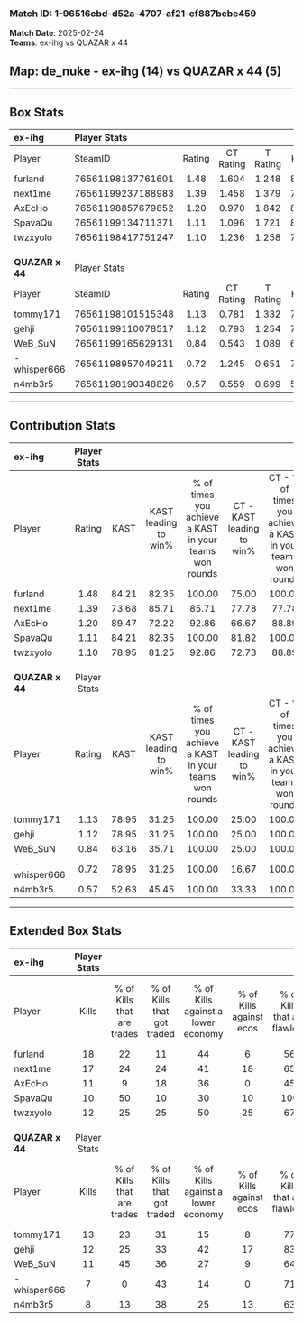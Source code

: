 ### Match ID: 1-96516cbd-d52a-4707-af21-ef887bebe459  
**Match Date**: 2025-02-24  
**Teams**: ex-ihg vs QUAZAR x 44  

## **Map**: de_nuke - ex-ihg (14) vs QUAZAR x 44 (5)  
---  

## Box Stats  

| **ex-ihg**      | Player Stats      |        |           |          |       |       |       |         |        |      |     |
| :- | :- | :-: | :-: | :-: | :-: | :-: | :-: | :-: | :-: | :-: | :-: |
| Player          | SteamID           | Rating | CT Rating | T Rating | KAST  |  ADR  | Kills | Assists | Deaths | K/D  | HS% |
| furland         | 76561198137761601 |  1.48  |   1.604   |  1.248   | 84.21 | 86.2  |  18   |    3    |   11   | 1.64 | 38  |
| next1me         | 76561199237188983 |  1.39  |   1.458   |  1.379   | 73.68 | 103.1 |  17   |    5    |   12   | 1.42 | 47  |
| AxEcHo          | 76561198857679852 |  1.20  |   0.970   |  1.842   | 89.47 | 53.8  |  11   |    1    |   7    | 1.57 | 81  |
| SpavaQu         | 76561199134711371 |  1.11  |   1.096   |  1.721   | 84.21 | 61.1  |  10   |    2    |   8    | 1.25 | 50  |
| twzxyolo        | 76561198417751247 |  1.10  |   1.236   |  1.258   | 78.95 | 80.5  |  12   |    9    |   14   | 0.86 | 33  |
|                 |                   |        |           |          |       |       |       |         |        |      |     |
|                 |                   |        |           |          |       |       |       |         |        |      |     |
|                 |                   |        |           |          |       |       |       |         |        |      |     |
| **QUAZAR x 44** | Player Stats      |        |           |          |       |       |       |         |        |      |     |
| Player          | SteamID           | Rating | CT Rating | T Rating | KAST  |  ADR  | Kills | Assists | Deaths | K/D  | HS% |
| tommy171        | 76561198101515348 |  1.13  |   0.781   |  1.332   | 78.95 | 81.4  |  13   |    6    |   14   | 0.93 | 30  |
| gehji           | 76561199110078517 |  1.12  |   0.793   |  1.254   | 78.95 | 61.3  |  12   |    3    |   10   | 1.20 | 25  |
| WeB_SuN         | 76561199165629131 |  0.84  |   0.543   |  1.089   | 63.16 | 61.3  |  11   |    2    |   14   | 0.79 | 63  |
| -whisper666     | 76561198957049211 |  0.72  |   1.245   |  0.651   | 78.95 | 48.8  |   7   |    5    |   15   | 0.47 | 28  |
| n4mb3r5         | 76561198190348826 |  0.57  |   0.559   |  0.699   | 52.63 | 59.2  |   8   |    3    |   16   | 0.50 | 87  |
---  

## Contribution Stats  

| **ex-ihg**      | Player Stats |       |                      |                                                        |                           |                                                             |                          |                                                            |
| :- | :-: | :-: | :-: | :-: | :-: | :-: | :-: | :-: |
| Player          |    Rating    | KAST  | KAST leading to win% | % of times you achieve a KAST in your teams won rounds | CT - KAST leading to win% | CT - % of times you achieve a KAST in your teams won rounds | T - KAST leading to win% | T - % of times you achieve a KAST in your teams won rounds |
| furland         |     1.48     | 84.21 |        82.35         |                         100.00                         |           75.00           |                           100.00                            |          100.00          |                           100.00                           |
| next1me         |     1.39     | 73.68 |        85.71         |                         85.71                          |           77.78           |                            77.78                            |          100.00          |                           100.00                           |
| AxEcHo          |     1.20     | 89.47 |        72.22         |                         92.86                          |           66.67           |                            88.89                            |          83.33           |                           100.00                           |
| SpavaQu         |     1.11     | 84.21 |        82.35         |                         100.00                         |           81.82           |                           100.00                            |          83.33           |                           100.00                           |
| twzxyolo        |     1.10     | 78.95 |        81.25         |                         92.86                          |           72.73           |                            88.89                            |          100.00          |                           100.00                           |
|                 |              |       |                      |                                                        |                           |                                                             |                          |                                                            |
|                 |              |       |                      |                                                        |                           |                                                             |                          |                                                            |
|                 |              |       |                      |                                                        |                           |                                                             |                          |                                                            |
| **QUAZAR x 44** | Player Stats |       |                      |                                                        |                           |                                                             |                          |                                                            |
| Player          |    Rating    | KAST  | KAST leading to win% | % of times you achieve a KAST in your teams won rounds | CT - KAST leading to win% | CT - % of times you achieve a KAST in your teams won rounds | T - KAST leading to win% | T - % of times you achieve a KAST in your teams won rounds |
| tommy171        |     1.13     | 78.95 |        31.25         |                         100.00                         |           25.00           |                           100.00                            |          33.33           |                           100.00                           |
| gehji           |     1.12     | 78.95 |        31.25         |                         100.00                         |           25.00           |                           100.00                            |          33.33           |                           100.00                           |
| WeB_SuN         |     0.84     | 63.16 |        35.71         |                         100.00                         |           25.00           |                           100.00                            |          40.00           |                           100.00                           |
| -whisper666     |     0.72     | 78.95 |        31.25         |                         100.00                         |           16.67           |                           100.00                            |          40.00           |                           100.00                           |
| n4mb3r5         |     0.57     | 52.63 |        45.45         |                         100.00                         |           33.33           |                           100.00                            |          50.00           |                           100.00                           |
---  

## Extended Box Stats  

| **ex-ihg**      | Player Stats |                            |                            |                                    |                         |                              |                                 |        |                             |                                     |                          |                               |                            |
| :- | :-: | :-: | :-: | :-: | :-: | :-: | :-: | :-: | :-: | :-: | :-: | :-: | :-: |
| Player          |    Kills     | % of Kills that are trades | % of Kills that got traded | % of Kills against a lower economy | % of Kills against ecos | % of Kills that are flawless | % of Kills that are close duels | Deaths | % of Deaths that get traded | % of Deaths against a lower economy | % of Deaths against ecos | % of Deaths that are flawless | % of Deaths that are close |
| furland         |      18      |             22             |             11             |                 44                 |            6            |              56              |               11                |   11   |             27              |                 27                  |            9             |              73               |             9              |
| next1me         |      17      |             24             |             24             |                 41                 |           18            |              65              |                0                |   12   |             33              |                 17                  |            8             |              92               |             0              |
| AxEcHo          |      11      |             9              |             18             |                 36                 |            0            |              45              |               18                |   7    |             29              |                  0                  |            0             |              57               |             14             |
| SpavaQu         |      10      |             50             |             10             |                 30                 |           10            |             100              |               10                |   8    |             38              |                 38                  |            13            |              88               |             0              |
| twzxyolo        |      12      |             25             |             25             |                 50                 |           25            |              67              |               17                |   14   |             43              |                 21                  |            0             |              57               |             21             |
|                 |              |                            |                            |                                    |                         |                              |                                 |        |                             |                                     |                          |                               |                            |
|                 |              |                            |                            |                                    |                         |                              |                                 |        |                             |                                     |                          |                               |                            |
|                 |              |                            |                            |                                    |                         |                              |                                 |        |                             |                                     |                          |                               |                            |
| **QUAZAR x 44** | Player Stats |                            |                            |                                    |                         |                              |                                 |        |                             |                                     |                          |                               |                            |
| Player          |    Kills     | % of Kills that are trades | % of Kills that got traded | % of Kills against a lower economy | % of Kills against ecos | % of Kills that are flawless | % of Kills that are close duels | Deaths | % of Deaths that get traded | % of Deaths against a lower economy | % of Deaths against ecos | % of Deaths that are flawless | % of Deaths that are close |
| tommy171        |      13      |             23             |             31             |                 15                 |            8            |              77              |               15                |   14   |             14              |                 14                  |            0             |              50               |             14             |
| gehji           |      12      |             25             |             33             |                 42                 |           17            |              83              |                8                |   10   |             10              |                 10                  |            10            |              90               |             0              |
| WeB_SuN         |      11      |             45             |             36             |                 27                 |            9            |              64              |                9                |   14   |             14              |                 14                  |            0             |              71               |             14             |
| -whisper666     |      7       |             0              |             43             |                 14                 |            0            |              71              |                0                |   15   |             27              |                 13                  |            0             |              60               |             7              |
| n4mb3r5         |      8       |             13             |             38             |                 25                 |           13            |              63              |               13                |   16   |             19              |                 25                  |            6             |              63               |             13             |
